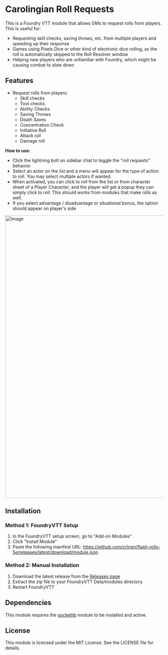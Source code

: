 # Carolingian Roll Requests

This is a Foundry VTT module that allows GMs to request rolls from players. 
This is useful for:
- Requesting skill checks, saving throws, etc. from multiple players and speeding up their response
- Games using Pixels Dice or other kind of electronic dice rolling, as the roll is automatically skipped to the Roll Resolver window
- Helping new players who are unfamiliar with Foundry, which might be causing combat to slow down

## Features

- Request rolls from players:
  - Skill checks
  - Tool checks
  - Ability Checks
  - Saving Throws
  - Death Saves
  - Concentration Check
  - Initiative Roll
  - Attack roll
  - Damage roll

**How to use:**
- Click the lightning bolt on sidebar chat to toggle the "roll requests" behavior
- Select an actor on the list and a menu will appear for the type of action to roll. You may select multiple actors if wanted.
- When activated, you can click to roll from the list or from character sheet of a Player Character, and the player will get a popup they can simply click to roll. This should works from modules that make rolls as well.
- If you select advantage / disadvantage or situational bonus, the option should appear on player's side

<img width="900" alt="image" src="https://github.com/user-attachments/assets/dc674424-8c70-491c-899a-bfd361f0cf9b" />


## Installation

### Method 1: FoundryVTT Setup

1. In the FoundryVTT setup screen, go to "Add-on Modules"
2. Click "Install Module"
3. Paste the following manifest URL: https://github.com/crlngn/flash-rolls-5e/releases/latest/download/module.json

### Method 2: Manual Installation

1. Download the latest release from the [Releases page](https://github.com/crlngn/flash-rolls-5e/releases)
2. Extract the zip file to your FoundryVTT Data/modules directory
3. Restart FoundryVTT

## Dependencies

This module requires the [socketlib](https://github.com/manuelVo/foundryvtt-socketlib) module to be installed and active.

## License

This module is licensed under the MIT License. See the LICENSE file for details.
